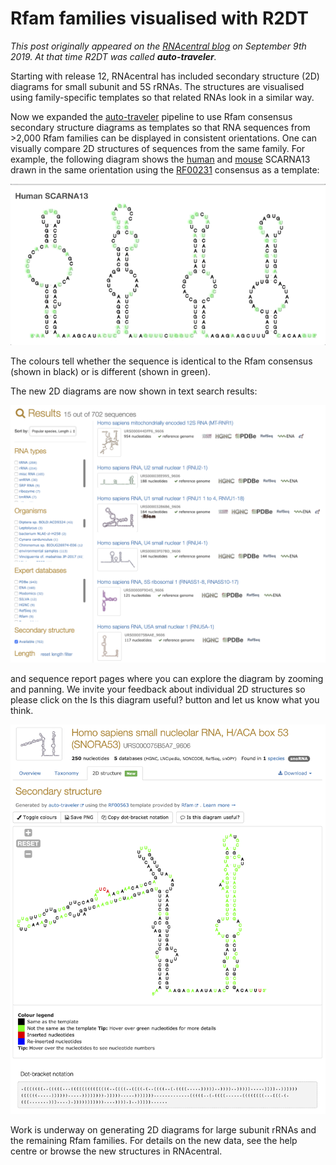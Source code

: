 # Rfam families visualised with R2DT

*This post originally appeared on the [RNAcentral blog](https://blog.rnacentral.org/2019/09/rnacentral-release-13.html) on September 9th 2019. At that time R2DT was called **auto-traveler**.*

Starting with release 12, RNAcentral has included secondary structure (2D) diagrams for small subunit and 5S rRNAs. The structures are visualised using family-specific templates so that related RNAs look in a similar way.

Now we expanded the [auto-traveler](https://github.com/r2dt-bio/R2DT) pipeline to use Rfam consensus secondary structure diagrams as templates so that RNA sequences from >2,000 Rfam families can be displayed in consistent orientations. One can visually compare 2D structures of sequences from the same family. For example, the following diagram shows the [human](https://rnacentral.org/rna/URS000026BDF0/9606) and [mouse](https://rnacentral.org/rna/URS00006550DA/10090) SCARNA13 drawn in the same orientation using the [RF00231](http://rfam.org/family/RF00231) consensus as a template:

![Human and mouse SCARNA13](../images/scarna13.gif)

The colours tell whether the sequence is identical to the Rfam consensus (shown in black) or is different (shown in green).

The new 2D diagrams are now shown in text search results:

![R2DT in RNAcentral search results](../images/r2dt-in-rnacentral-search-results.png)

and sequence report pages where you can explore the diagram by zooming and panning. We invite your feedback about individual 2D structures so please click on the Is this diagram useful? button and let us know what you think.

![R2DT diagram in RNAcentral entry page](../images/r2dt-in-rnacentral-entry.png)

Work is underway on generating 2D diagrams for large subunit rRNAs and the remaining Rfam families. For details on the new data, see the help centre or browse the new structures in RNAcentral.
